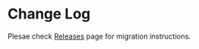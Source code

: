 # Change Log

Plesae check [Releases](https://github.com/onderonur/react-infinite-scroll-hook/releases) page for migration instructions.
